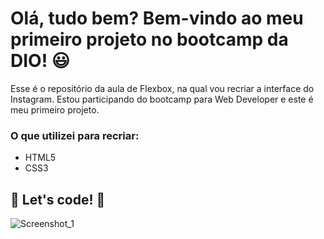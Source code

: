 # Olá, tudo bem? Bem-vindo ao meu primeiro projeto no bootcamp da DIO! :smiley: 

Esse é o repositório da aula de Flexbox, na qual vou recriar a interface do Instagram. Estou participando do bootcamp para Web Developer e este é meu primeiro projeto.  

### O que utilizei para recriar:

* HTML5
* CSS3

## 🚀 Let's code! 🚀

![Screenshot_1](https://user-images.githubusercontent.com/36935876/121129997-24ef0280-c804-11eb-9dc7-387dc1dbabdd.jpg)

